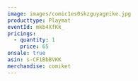 ```yaml
---
image: images/comic1es0skzguyagnike.jpg
producttype: Playmat
eventId: mkb4XfKk_
pricings:
  - quantity: 1
    price: 65
onsale: true
asin: s-CF1BbBVKK
merchandise: comiket
---
```


